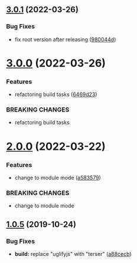 ## [3.0.1](https://github.com/cycjimmy/canvas-snow/compare/v3.0.0...v3.0.1) (2022-03-26)


### Bug Fixes

* fix root version after releasing ([980044d](https://github.com/cycjimmy/canvas-snow/commit/980044d3de557fcf677e3f41c8a308f17cc33d02))

# [3.0.0](https://github.com/cycjimmy/canvas-snow/compare/v2.0.0...v3.0.0) (2022-03-26)


### Features

* refactoring build tasks ([6469d23](https://github.com/cycjimmy/canvas-snow/commit/6469d230c939230cf268007ab77a3fb64f094a60))


### BREAKING CHANGES

* refactoring build tasks

# [2.0.0](https://github.com/cycjimmy/canvas-snow/compare/v1.0.5...v2.0.0) (2022-03-22)


### Features

* change to module mode ([a583579](https://github.com/cycjimmy/canvas-snow/commit/a5835799bfdffe72fb075d2ae97c65455557e1d0))


### BREAKING CHANGES

* change to module mode

## [1.0.5](https://github.com/cycjimmy/canvas-snow/compare/v1.0.4...v1.0.5) (2019-10-24)


### Bug Fixes

* **build:** replace "uglifyjs" with "terser" ([a88cecb](https://github.com/cycjimmy/canvas-snow/commit/a88cecb86dbaafca12458c5d8053477ae960cc54))
